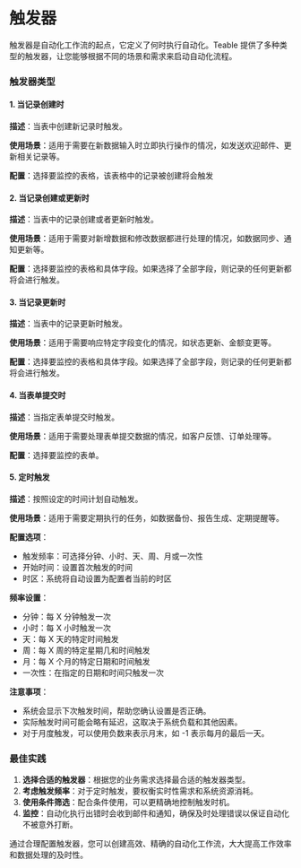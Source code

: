 # 触发器

触发器是自动化工作流的起点，它定义了何时执行自动化。Teable 提供了多种类型的触发器，让您能够根据不同的场景和需求来启动自动化流程。

### 触发器类型

#### 1. 当记录创建时

**描述**：当表中创建新记录时触发。

**使用场景**：适用于需要在新数据输入时立即执行操作的情况，如发送欢迎邮件、更新相关记录等。

**配置**：选择要监控的表格，该表格中的记录被创建将会触发

#### 2. 当记录创建或更新时

**描述**：当表中的记录创建或者更新时触发。

**使用场景**：适用于需要对新增数据和修改数据都进行处理的情况，如数据同步、通知更新等。

**配置**：选择要监控的表格和具体字段。如果选择了全部字段，则记录的任何更新都将会进行触发。

#### 3. 当记录更新时

**描述**：当表中的记录更新时触发。

**使用场景**：适用于需要响应特定字段变化的情况，如状态更新、金额变更等。

**配置**：选择要监控的表格和具体字段。如果选择了全部字段，则记录的任何更新都将会进行触发。

#### 4. 当表单提交时

**描述**：当指定表单提交时触发。

**使用场景**：适用于需要处理表单提交数据的情况，如客户反馈、订单处理等。

**配置**：选择要监控的表单。

#### 5. 定时触发

**描述**：按照设定的时间计划自动触发。

**使用场景**：适用于需要定期执行的任务，如数据备份、报告生成、定期提醒等。

**配置选项**：

* 触发频率：可选择分钟、小时、天、周、月或一次性
* 开始时间：设置首次触发的时间
* 时区：系统将自动设置为配置者当前的时区

**频率设置**：

* 分钟：每 X 分钟触发一次
* 小时：每 X 小时触发一次
* 天：每 X 天的特定时间触发
* 周：每 X 周的特定星期几和时间触发
* 月：每 X 个月的特定日期和时间触发
* 一次性：在指定的日期和时间只触发一次

**注意事项**：

* 系统会显示下次触发时间，帮助您确认设置是否正确。
* 实际触发时间可能会略有延迟，这取决于系统负载和其他因素。
* 对于月度触发，可以使用负数来表示月末，如 -1 表示每月的最后一天。

### 最佳实践

1. **选择合适的触发器**：根据您的业务需求选择最合适的触发器类型。
2. **考虑触发频率**：对于定时触发，要权衡实时性需求和系统资源消耗。
3. **使用条件筛选**：配合条件使用，可以更精确地控制触发时机。
4. **监控**：自动化执行出错时会收到邮件和通知，确保及时处理错误以保证自动化不被意外打断。

通过合理配置触发器，您可以创建高效、精确的自动化工作流，大大提高工作效率和数据处理的及时性。
